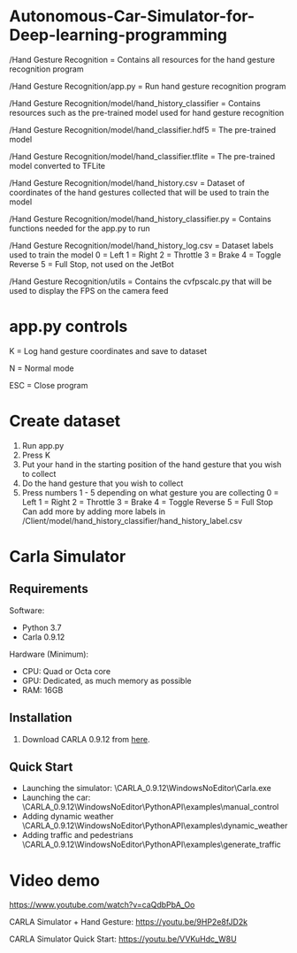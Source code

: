 # Autonomous-Car-Simulator-for-Deep-learning-programming

/Hand Gesture Recognition = Contains all resources for the hand gesture recognition program

/Hand Gesture Recognition/app.py = Run hand gesture recognition program

/Hand Gesture Recognition/model/hand_history_classifier = Contains resources such as the pre-trained model used for hand gesture recognition

/Hand Gesture Recognition/model/hand_classifier.hdf5 = The pre-trained model

/Hand Gesture Recognition/model/hand_classifier.tflite = The pre-trained model converted to TFLite

/Hand Gesture Recognition/model/hand_history.csv = Dataset of coordinates of the hand gestures collected that will be used to train the model

/Hand Gesture Recognition/model/hand_history_classifier.py = Contains functions needed for the app.py to run

/Hand Gesture Recognition/model/hand_history_log.csv = Dataset labels used to train the model 
0 = Left 
1 = Right 
2 = Throttle 
3 = Brake
4 = Toggle Reverse 
5 = Full Stop, not used on the JetBot

/Hand Gesture Recognition/utils = Contains the cvfpscalc.py that will be used to display the FPS on the camera feed

# app.py controls

K = Log hand gesture coordinates and save to dataset

N = Normal mode

ESC = Close program

# Create dataset

1. Run app.py
2. Press K
3. Put your hand in the starting position of the hand gesture that you wish to collect
4. Do the hand gesture that you wish to collect
5. Press numbers 1 - 5 depending on what gesture you are collecting
  0 = Left
  1 = Right
  2 = Throttle
  3 = Brake
  4 = Toggle Reverse
  5 = Full Stop
Can add more by adding more labels in /Client/model/hand_history_classifier/hand_history_label.csv

# Carla Simulator

## Requirements

Software:
* Python 3.7
* Carla 0.9.12

Hardware (Minimum):
* CPU: Quad or Octa core
* GPU: Dedicated, as much memory as possible
* RAM: 16GB

## Installation
1. Download CARLA 0.9.12 from [here](https://github.com/carla-simulator/carla/releases/tag/0.9.12/).

## Quick Start
* Launching the simulator: \CARLA_0.9.12\WindowsNoEditor\Carla.exe
* Launching the car: \CARLA_0.9.12\WindowsNoEditor\PythonAPI\examples\manual_control
* Adding dynamic weather \CARLA_0.9.12\WindowsNoEditor\PythonAPI\examples\dynamic_weather
* Adding traffic and pedestrians \CARLA_0.9.12\WindowsNoEditor\PythonAPI\examples\generate_traffic

# Video demo
https://www.youtube.com/watch?v=caQdbPbA_Oo

CARLA Simulator + Hand Gesture: https://youtu.be/9HP2e8fJD2k

CARLA Simulator Quick Start: https://youtu.be/VVKuHdc_W8U

